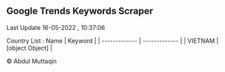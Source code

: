 

## Google Trends Keywords Scraper 
 
Last Update 16-05-2022 , 10:37:06

Country List :
 Name  | Keyword |
| ------------- | ------------- |
| VIETNAM | [object Object] |



© Abdul Muttaqin 

